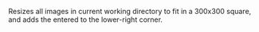 Resizes all images in current working directory to fit in a 300x300 square, and adds the entered to the lower-right corner.
